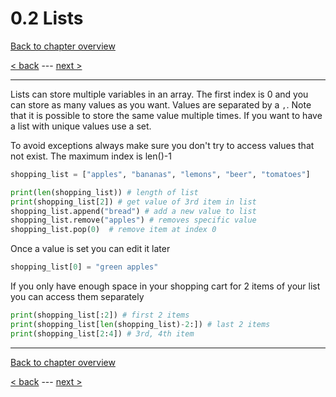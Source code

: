 # 0.2 Lists

[Back to chapter overview](../README.md)

[< back](2-variables.md) ---
[next >](4-loops-and-conditions.md)

---

Lists can store multiple variables in an array. The first index is 0 and you can store as many values as you want. Values are separated by a `,`.
Note that it is possible to store the same value multiple times. If you want to have a list with unique values use a set.

To avoid exceptions always make sure you don't try to access values that not exist. The maximum index is len()-1

```python
shopping_list = ["apples", "bananas", "lemons", "beer", "tomatoes"]

print(len(shopping_list)) # length of list
print(shopping_list[2]) # get value of 3rd item in list
shopping_list.append("bread") # add a new value to list
shopping_list.remove("apples") # removes specific value
shopping_list.pop(0)  # remove item at index 0
```

Once a value is set you can edit it later

```python
shopping_list[0] = "green apples"
```

If you only have enough space in your shopping cart for 2 items of your list you can access them separately

```python
print(shopping_list[:2]) # first 2 items
print(shopping_list[len(shopping_list)-2:]) # last 2 items
print(shopping_list[2:4]) # 3rd, 4th item
```

---

[Back to chapter overview](../README.md)

[< back](2-variables.md) ---
[next >](4-loops-and-conditions.md)
